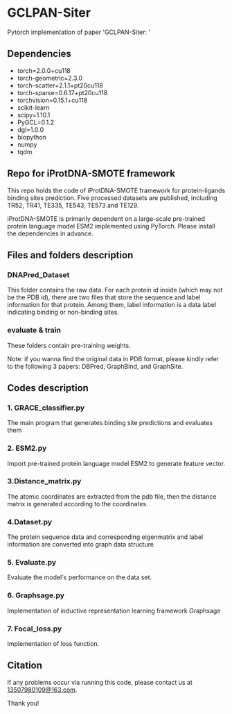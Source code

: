 # GCLPAN-Siter
Pytorch implementation of paper 'GCLPAN-Siter: ' 

## Dependencies
- torch=2.0.0+cu118
- torch-geometric=2.3.0
- torch-scatter=2.1.1+pt20cu118
- torch-sparse=0.6.17+pt20cu118
- torchvision=0.15.1+cu118
- scikit-learn
- scipy=1.10.1
- PyGCL=0.1.2
- dgl=1.0.0
- biopython
- numpy
- tqdm

## Repo for iProtDNA-SMOTE framework
This repo holds the code of iProtDNA-SMOTE framework for protein-ligands binding sites prediction. Five processed datasets are published, including TR52, TR41, TE335, TE543, TE573 and TE129.

iProtDNA-SMOTE is primarily dependent on a large-scale pre-trained protein language model ESM2 implemented using PyTorch. Please install the dependencies in advance.

## Files and folders description
### DNAPred_Dataset
This folder contains the raw data. For each protein id inside (which may not be the PDB id), there are two files that store the sequence and label information for that protein. Among them, label information is a data label indicating binding or non-binding sites.
### evaluate & train
These folders contain pre-training weights.

Note: if you wanna find the original data in PDB format, please kindly refer to the following 3 papers: DBPred, GraphBind, and GraphSite.



## Codes description
### 1. GRACE_classifier.py
The main program that generates binding site predictions and evaluates them

### 2. ESM2.py
Import pre-trained protein language model ESM2 to generate feature vector.

### 3.Distance_matrix.py

The atomic coordinates are extracted from the pdb file, then the distance matrix is generated according to the coordinates.

### 4.Dataset.py

The protein sequence data and corresponding eigenmatrix and label information are converted into graph data structure

### 5. Evaluate.py

Evaluate the model's performance on the data set.

### 6. Graphsage.py

Implementation of inductive representation learning framework Graphsage

### 7. Focal_loss.py

Implementation of loss function.

## Citation

If any problems occur via running this code, please contact us at 13507980109@163.com.

Thank you!
